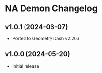 # NA Demon Changelog
## v1.0.1 (2024-06-07)
- Ported to Geometry Dash v2.206

## v1.0.0 (2024-05-20)
- Initial release